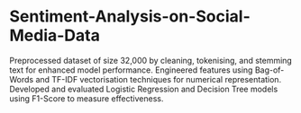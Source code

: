 # Sentiment-Analysis-on-Social-Media-Data

Preprocessed dataset of size 32,000 by cleaning, tokenising, and stemming text for enhanced model performance. Engineered features using Bag-of-Words and TF-IDF vectorisation techniques for numerical representation. Developed and evaluated Logistic Regression and Decision Tree models using F1-Score to measure effectiveness.
